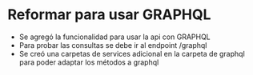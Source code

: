 # Reformar para usar GRAPHQL
- Se agregó la funcionalidad para usar la api con GRAPHQL
- Para probar las consultas se debe ir al endpoint /graphql
- Se creó una carpetas de services adicional en la carpeta de graphql para poder adaptar los métodos a graphql